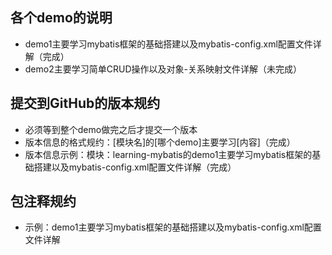 ## 各个demo的说明
- demo1主要学习mybatis框架的基础搭建以及mybatis-config.xml配置文件详解（完成）
- demo2主要学习简单CRUD操作以及对象-关系映射文件详解（未完成）



## 提交到GitHub的版本规约
- 必须等到整个demo做完之后才提交一个版本
- 版本信息的格式规约：[模块名]的[哪个demo]主要学习[内容]（完成）
- 版本信息示例：模块：learning-mybatis的demo1主要学习mybatis框架的基础搭建以及mybatis-config.xml配置文件详解（完成）



## 包注释规约
- 示例：demo1主要学习mybatis框架的基础搭建以及mybatis-config.xml配置文件详解
